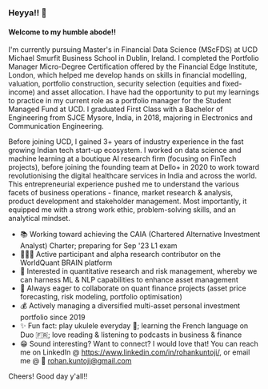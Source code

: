 ### Heyya!! 👋

#### Welcome to my humble abode!! 

I'm currently pursuing Master's in Financial Data Science (MScFDS) at UCD Michael Smurfit Business School in Dublin, Ireland. I completed the Portfolio Manager Micro-Degree Certification offered by the Financial Edge Institute, London, which helped me develop hands on skills in financial modelling, valuation, portfolio construction, security selection (equities and fixed-income) and asset allocation. I have had the opportunity to put my learnings to practice in my current role as a portfolio manager for the Student Managed Fund at UCD. I graduated First Class with a Bachelor of Engineering from SJCE Mysore, India, in 2018, majoring in Electronics and Communication Engineering.

Before joining UCD, I gained 3+ years of industry experience in the fast growing Indian tech start-up ecosystem. I worked on data science and machine learning at a boutique AI research firm (focusing on FinTech projects), before joining the founding team at Dello+ in 2020 to work toward revolutionising the digital healthcare services in India and across the world. This entrepreneurial experience pushed me to understand the various facets of business operations - finance, market research & analysis, product development and stakeholder management. Most importantly, it equipped me with a strong work ethic, problem-solving skills, and an analytical mindset.

* 📚 Working toward achieving the CAIA (Chartered Alternative Investment Analyst) Charter; preparing for Sep '23 L1 exam
* 👨🏻‍💻 Active participant and alpha research contributor on the WorldQuant BRAIN platform    
* 🧐 Interested in quantitative research and risk management, whereby we can harness ML & NLP capabilities to enhance asset management 
* 🤝 Always eager to collaborate on quant finance projects (asset price forecasting, risk modeling, portfolio optimisation)
* 💰 Actively managing a diversified multi-asset personal investment portfolio since 2019
* ✨ Fun fact: play ukulele everyday 🎸; learning the French language on Duo 🇫🇷; love reading & listening to podcasts in business & finance 
* 😁 Sound interesting? Want to connect? I would love that! You can reach me on LinkedIn @ https://www.linkedin.com/in/rohankuntoji/, or email me @ 📧 rohan.kuntoji@gmail.com

Cheers! Good day y'all!! 


<!--
**kuntojirohan/kuntojirohan** is a ✨ _special_ ✨ repository because its `README.md` (this file) appears on your GitHub profile.

Here are some ideas to get you started:

- 🔭 I’m currently working on ...
- 🌱 I’m currently learning ...
- 👯 I’m looking to collaborate on ...
- 🤔 I’m looking for help with ...
- 💬 Ask me about ...
- 📫 How to reach me: ...
- 😄 Pronouns: ...
- ⚡ Fun fact: ...
-->
